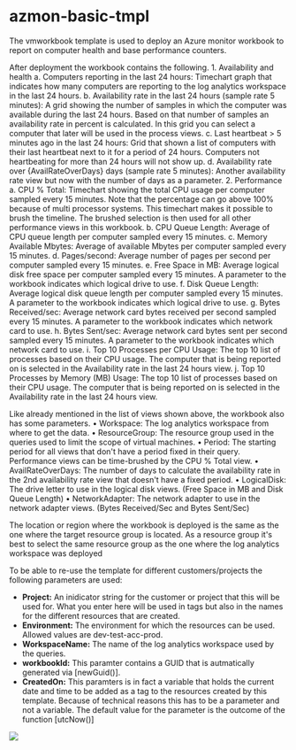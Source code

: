 # azmon-basic-tmpl

The vmworkbook template is used to deploy an Azure monitor workbook to report on computer health and base performance counters.

After deployment the workbook contains the following. 1. Availability and health
a. Computers reporting in the last 24 hours: Timechart graph that indicates how many computers are reporting to the log analytics workspace in the last 24 hours.
b. Availability rate in the last 24 hours (sample rate 5 minutes): A grid showing the number of samples in which the computer was available during the last 24 hours. Based on that number of samples an availability rate in percent is calculated. In this grid you can select a computer that later will be used in the process views.
c. Last heartbeat > 5 minutes ago in the last 24 hours: Grid that shown a list of computers with their last heartbeat next to it for a period of 24 hours. Computers not heartbeating for more than 24 hours will not show up.
d. Availability rate over {AvailRateOverDays} days (sample rate 5 minutes): Another availability rate view but now with the number of days as a parameter. 2. Performance
a. CPU % Total: Timechart showing the total CPU usage per computer sampled every 15 minutes. Note that the percentage can go above 100% because of multi processor systems. This timechart makes it possible to brush the timeline. The brushed selection is then used for all other performance views in this workbook.
b. CPU Queue Length: Average of CPU queue length per computer sampled every 15 minutes.
c. Memory Available Mbytes: Average of available Mbytes per computer sampled every 15 minutes.
d. Pages/second: Average number of pages per second per computer sampled every 15 minutes.
e. Free Space in MB: Average logical disk free space per computer sampled every 15 minutes. A parameter to the workbook indicates which logical drive to use.
f. Disk Queue Length: Average logical disk queue length per computer sampled every 15 minutes. A parameter to the workbook indicates which logical drive to use.
g. Bytes Received/sec: Average network card bytes received per second sampled every 15 minutes. A parameter to the workbook indicates which network card to use.
h. Bytes Sent/sec: Average network card bytes sent per second sampled every 15 minutes. A parameter to the workbook indicates which network card to use.
i. Top 10 Processes per CPU Usage: The top 10 list of processes based on their CPU usage. The computer that is being reported on is selected in the Availability rate in the last 24 hours view.
j. Top 10 Processes by Memory (MB) Usage: The top 10 list of processes based on their CPU usage. The computer that is being reported on is selected in the Availability rate in the last 24 hours view.

Like already mentioned in the list of views shown above, the workbook also has some parameters.
• Workspace: The log analytics workspace from where to get the data.
• ResourceGroup: The resource group used in the queries used to limit the scope of virtual machines.
• Period: The starting period for all views that don't have a period fixed in their query. Performance views can be time-brushed by the CPU % Total view.
• AvailRateOverDays: The number of days to calculate the availability rate in the 2nd availability rate view that doesn't have a fixed period.
• LogicalDisk: The drive letter to use in the logical disk views. (Free Space in MB and Disk Queue Length)
• NetworkAdapter: The network adapter to use in the network adapter views. (Bytes Received/Sec and Bytes Sent/Sec)

The location or region where the workbook is deployed is the same as the one where the target resource group is located. As a resource group it's best to select the same resource group as the one where the log analytics workspace was deployed

To be able to re-use the template for different customers/projects the following parameters are used:

- **Project:** An inidicator string for the customer or project that this will be used for. What you enter here will be used in tags but also in the names for the different resources that are created.
- **Environment:** The environment for which the resources can be used. Allowed values are dev-test-acc-prod.
- **WorkspaceName:** The name of the log analytics workspace used by the queries.
- **workbookId:** This paramter contains a GUID that is autmatically generated via [newGuid()].
- **CreatedOn:** This paramters is in fact a variable that holds the current date and time to be added as a tag to the resources created by this template. Because of technical reasons this has to be a parameter and not a variable. The default value for the parameter is the outcome of the function [utcNow()]

<a href="https://portal.azure.com/#create/Microsoft.Template/uri/https%3A%2F%2Fraw.githubusercontent.com%2Fmydur%2FARMtemplates%2Fmaster%2Fazmon-vmworkbook-tmpl%2F%5Fworking%2Ftemplate.json" target="_blank">
<img src="http://azuredeploy.net/deploybutton.png"/>
</a><br />
